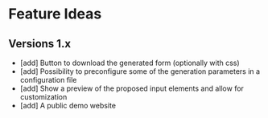 ﻿# Feature Ideas

## Versions 1.x
- [add] Button to download the generated form (optionally with css)
- [add] Possibility to preconfigure some of the generation parameters in a configuration file
- [add] Show a preview of the proposed input elements and allow for customization
- [add] A public demo website